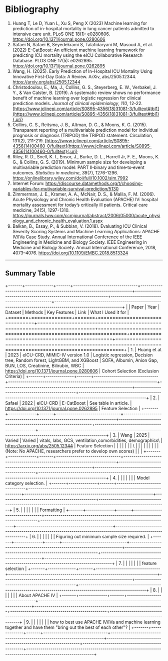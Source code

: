 # Bibliography

1.  Huang T, Le D, Yuan L, Xu S, Peng X (2023) Machine learning for prediction of in-hospital mortality in lung cancer patients admitted to intensive care unit. PLoS ONE 18(1): e0280606. <https://doi.org/10.1371/journal.pone.0280606>
2.  Safaei N, Safaei B, Seyedekrami S, Talafidaryani M, Masoud A, et al. (2022) E-CatBoost: An efficient machine learning framework for predicting ICU mortality using the eICU Collaborative Research Database. PLOS ONE 17(5): e0262895. <https://doi.org/10.1371/journal.pone.0262895>
3.  Wang, H. (2025). Early Prediction of In-Hospital ICU Mortality Using Innovative First-Day Data: A Review. ArXiv, abs/2505.12344. <https://arxiv.org/abs/2505.12344>
4.  Christodoulou, E., Ma, J., Collins, G. S., Steyerberg, E. W., Verbakel, J. Y., & Van Calster, B. (2019). A systematic review shows no performance benefit of machine learning over logistic regression for clinical prediction models. *Journal of clinical epidemiology*, *110*, 12-22. [https://www.jclinepi.com/article/S0895-4356(18)31081-3/fulltext#tbl1](https://www.jclinepi.com/article/S0895-4356(18)31081-3/fulltext#tbl1){.uri}
5.  Collins, G. S., Reitsma, J. B., Altman, D. G., & Moons, K. G. (2015). Transparent reporting of a multivariable prediction model for individual prognosis or diagnosis (TRIPOD) the TRIPOD statement. Circulation, 131(2), 211-219. [https://www.jclinepi.com/article/S0895-4356(14)00460-0/fulltext](https://www.jclinepi.com/article/S0895-4356(14)00460-0/fulltext){.uri}
6.  Riley, R. D., Snell, K. I., Ensor, J., Burke, D. L., Harrell Jr, F. E., Moons, K. G., & Collins, G. S. (2019). Minimum sample size for developing a multivariable prediction model: PART II‐binary and time‐to‐event outcomes. *Statistics in medicine*, *38*(7), 1276-1296. <https://onlinelibrary.wiley.com/doi/full/10.1002/sim.7992>
7.  Internet Forum: <https://discourse.datamethods.org/t/choosing-variables-for-mutivariable-survival-prediction/5130>
8.  Zimmerman, J. E., Kramer, A. A., McNair, D. S., & Malila, F. M. (2006). Acute Physiology and Chronic Health Evaluation (APACHE) IV: hospital mortality assessment for today’s critically ill patients. Critical care medicine, 34(5), 1297-1310. <https://journals.lww.com/ccmjournal/abstract/2006/05000/acute_physiology_and_chronic_health_evaluation.1.aspx>
9.  Balkan, B., Essay, P., & Subbian, V. (2018). Evaluating ICU Clinical Severity Scoring Systems and Machine Learning Applications: APACHE IV/IVa Case Study. Annual International Conference of the IEEE Engineering in Medicine and Biology Society. IEEE Engineering in Medicine and Biology Society. Annual International Conference, 2018, 4073–4076. <https://doi.org/10.1109/EMBC.2018.8513324>

------------------------------------------------------------------------

## Summary Table

+-------+--------------+-------+--------------------------------+--------------------------------------------------------------------------+----------------------------------------------------------------+------------------------------------------------+---------------------------------------------------------------------------------------------------------------+
|       | Paper        | Year  | Dataset                        | Methods                                                                  | Key Features                                                   | Link                                           | What I Used it for                                                                                            |
+=======+==============+=======+================================+==========================================================================+================================================================+================================================+===============================================================================================================+
| 1.    | Huang et al. | 2023  | eICU-CRD, MIMIC-IV version 1.0 | Logistic regression, Decision tree, Random forest, LightGBM, and XGBoost | SOFA, Albumin, Anion Gap, BUN, LOS, Creatinine, Bilirubin, WBC | <https://doi.org/10.1371/journal.pone.0280606> | Cohort Selection (Exclusion Criteria)                                                                         |
+-------+--------------+-------+--------------------------------+--------------------------------------------------------------------------+----------------------------------------------------------------+------------------------------------------------+---------------------------------------------------------------------------------------------------------------+
| 2.    | Safaei       | 2022  | eICU-CRD                       | E-CatBoost                                                               | See table in article.                                          | <https://doi.org/10.1371/journal.pone.0262895> | Feature Selection                                                                                             |
+-------+--------------+-------+--------------------------------+--------------------------------------------------------------------------+----------------------------------------------------------------+------------------------------------------------+---------------------------------------------------------------------------------------------------------------+
| 3.    | Wang         | 2025  | Varied                         | Varied                                                                   | vitals, labs, GCS, ventilation,comorbidities, demographics\    | <https://arxiv.org/abs/2505.12344>             | Feature Selection                                                                                             |
|       |              |       |                                |                                                                          | \                                                              |                                                |                                                                                                               |
|       |              |       |                                |                                                                          | (Note: No APACHE, researchers prefer to develop own scores)    |                                                |                                                                                                               |
+-------+--------------+-------+--------------------------------+--------------------------------------------------------------------------+----------------------------------------------------------------+------------------------------------------------+---------------------------------------------------------------------------------------------------------------+
| 4\.   |              |       |                                |                                                                          |                                                                |                                                | Model category selection.                                                                                     |
+-------+--------------+-------+--------------------------------+--------------------------------------------------------------------------+----------------------------------------------------------------+------------------------------------------------+---------------------------------------------------------------------------------------------------------------+
| 5\.   |              |       |                                |                                                                          |                                                                |                                                | Formatting                                                                                                    |
+-------+--------------+-------+--------------------------------+--------------------------------------------------------------------------+----------------------------------------------------------------+------------------------------------------------+---------------------------------------------------------------------------------------------------------------+
| 6\.   |              |       |                                |                                                                          |                                                                |                                                | Figuring out minimum sample size required.                                                                    |
+-------+--------------+-------+--------------------------------+--------------------------------------------------------------------------+----------------------------------------------------------------+------------------------------------------------+---------------------------------------------------------------------------------------------------------------+
| 7\.   |              |       |                                |                                                                          |                                                                |                                                | feature selection                                                                                             |
+-------+--------------+-------+--------------------------------+--------------------------------------------------------------------------+----------------------------------------------------------------+------------------------------------------------+---------------------------------------------------------------------------------------------------------------+
| 8.    |              |       |                                |                                                                          |                                                                |                                                | About APACHE IV                                                                                               |
+-------+--------------+-------+--------------------------------+--------------------------------------------------------------------------+----------------------------------------------------------------+------------------------------------------------+---------------------------------------------------------------------------------------------------------------+
| 9.    |              |       |                                |                                                                          |                                                                |                                                | how to best use APACHE IV/IVa and machine learning together and have them "bring out the best of each other"? |
+-------+--------------+-------+--------------------------------+--------------------------------------------------------------------------+----------------------------------------------------------------+------------------------------------------------+---------------------------------------------------------------------------------------------------------------+
